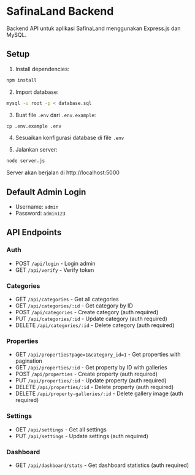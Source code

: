 # SafinaLand Backend

Backend API untuk aplikasi SafinaLand menggunakan Express.js dan MySQL.

## Setup

1. Install dependencies:
```bash
npm install
```

2. Import database:
```bash
mysql -u root -p < database.sql
```

3. Buat file `.env` dari `.env.example`:
```bash
cp .env.example .env
```

4. Sesuaikan konfigurasi database di file `.env`

5. Jalankan server:
```bash
node server.js
```

Server akan berjalan di http://localhost:5000

## Default Admin Login

- Username: `admin`
- Password: `admin123`

## API Endpoints

### Auth
- POST `/api/login` - Login admin
- GET `/api/verify` - Verify token

### Categories
- GET `/api/categories` - Get all categories
- GET `/api/categories/:id` - Get category by ID
- POST `/api/categories` - Create category (auth required)
- PUT `/api/categories/:id` - Update category (auth required)
- DELETE `/api/categories/:id` - Delete category (auth required)

### Properties
- GET `/api/properties?page=1&category_id=1` - Get properties with pagination
- GET `/api/properties/:id` - Get property by ID with galleries
- POST `/api/properties` - Create property (auth required)
- PUT `/api/properties/:id` - Update property (auth required)
- DELETE `/api/properties/:id` - Delete property (auth required)
- DELETE `/api/property-galleries/:id` - Delete gallery image (auth required)

### Settings
- GET `/api/settings` - Get all settings
- PUT `/api/settings` - Update settings (auth required)

### Dashboard
- GET `/api/dashboard/stats` - Get dashboard statistics (auth required)
